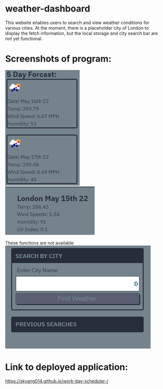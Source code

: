 # weather-dashboard

This website enables users to search and view weather conditions for various cities. At the moment, there is a placeholder city of London to display the fetch information, but the local storage and city search bar are not yet functional.

# Screenshots of program:

![Alt text](/assets/images/1.JPG)
![Alt text](/assets/images/2.JPG)

These functions are not available
![Alt text](/assets/images/3.JPG)

# Link to deployed application:

https://skyang014.github.io/work-day-scheduler-/

